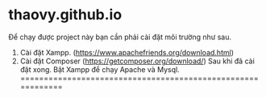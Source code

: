# thaovy.github.io
Để chạy được project này bạn cần phải cài đặt môi trường như sau.
1. Cài đặt Xampp. (https://www.apachefriends.org/download.html)
2. Cài đặt Composer (https://getcomposer.org/download/)
Sau khi đã cài đặt xong. Bật Xampp để chạy Apache và Mysql.
============================================================

